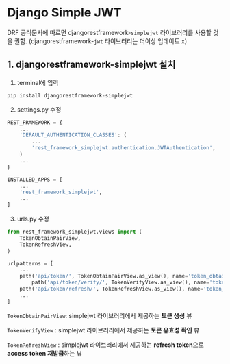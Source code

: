 # Django Simple JWT  

DRF 공식문서에 따르면 djangorestframework-`simplejwt` 라이브러리를 사용할 것을 권함. (djangorestframework-`jwt` 라이브러리는 더이상 업데이트 x)

## 1. djangorestframework-simplejwt 설치

1) terminal에 입력

```python
pip install djangorestframework-simplejwt
```

2) settings.py 수정

```python
REST_FRAMEWORK = {
    ...
    'DEFAULT_AUTHENTICATION_CLASSES': (
        ...
        'rest_framework_simplejwt.authentication.JWTAuthentication',
    )
    ...
}
```

```python
INSTALLED_APPS = [
    ...
    'rest_framework_simplejwt',
    ...
]
```

3) urls.py 수정

```python
from rest_framework_simplejwt.views import (
    TokenObtainPairView,
    TokenRefreshView,
)

urlpatterns = [
    ...
    path('api/token/', TokenObtainPairView.as_view(), name='token_obtain_pair'),
		path('api/token/verify/', TokenVerifyView.as_view(), name='token_verify'),
    path('api/token/refresh/', TokenRefreshView.as_view(), name='token_refresh'),
    ...
]
```

`TokenObtainPairView`: simplejwt 라이브러리에서 제공하는 **토큰 생성** 뷰

`TokenVerifyView` : simplejwt 라이브러리에서 제공하는 **토큰 유효성 확인** 뷰

`TokenRefreshView` : simplejwt 라이브러리에서 제공하는 **refresh token**으로 **access token 재발급**하는 뷰